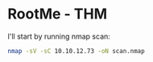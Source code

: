 # RootMe - THM

I'll start by running nmap scan:
```bash
nmap -sV -sC 10.10.12.73 -oN scan.nmap
```

